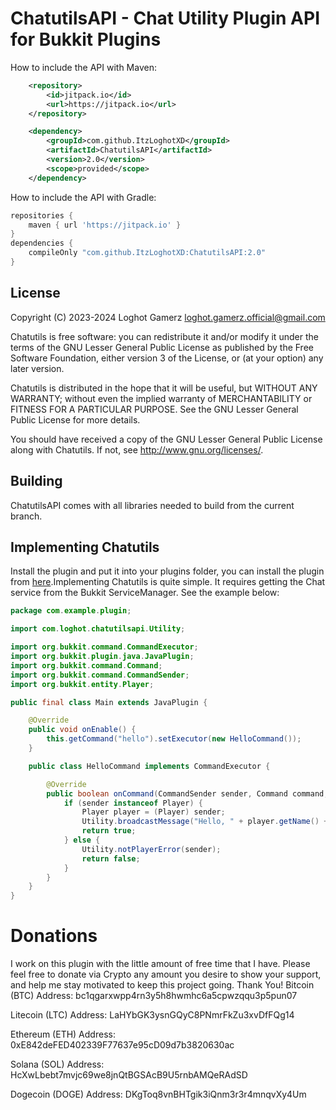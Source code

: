 # ChatutilsAPI - Chat Utility Plugin API for Bukkit Plugins

How to include the API with Maven: 
```xml
    <repository>
        <id>jitpack.io</id>
        <url>https://jitpack.io</url>
    </repository>
```
```xml
    <dependency>
        <groupId>com.github.ItzLoghotXD</groupId>
        <artifactId>ChatutilsAPI</artifactId>
        <version>2.0</version>
        <scope>provided</scope>
    </dependency>
```

How to include the API with Gradle:
```groovy
repositories {
    maven { url 'https://jitpack.io' }
}
dependencies {
    compileOnly "com.github.ItzLoghotXD:ChatutilsAPI:2.0"
}
```

## License
Copyright (C) 2023-2024 Loghot Gamerz <loghot.gamerz.official@gmail.com>

Chatutils is free software: you can redistribute it and/or modify
it under the terms of the GNU Lesser General Public License as published by
the Free Software Foundation, either version 3 of the License, or
(at your option) any later version.

Chatutils is distributed in the hope that it will be useful,
but WITHOUT ANY WARRANTY; without even the implied warranty of
MERCHANTABILITY or FITNESS FOR A PARTICULAR PURPOSE.  See the
GNU Lesser General Public License for more details.

You should have received a copy of the GNU Lesser General Public License
along with Chatutils.  If not, see <http://www.gnu.org/licenses/>.

## Building
ChatutilsAPI comes with all libraries needed to build from the current branch.

## Implementing Chatutils
Install the plugin and put it into your plugins folder, you can install the plugin from [here](https://github.com/ItzLoghotXD/ChatutilsAPI/releases/latest).Implementing Chatutils is quite simple. It requires getting the Chat service from the Bukkit ServiceManager. See the example below:

```java
package com.example.plugin;

import com.loghot.chatutilsapi.Utility;

import org.bukkit.command.CommandExecutor;
import org.bukkit.plugin.java.JavaPlugin;
import org.bukkit.command.Command;
import org.bukkit.command.CommandSender;
import org.bukkit.entity.Player;

public final class Main extends JavaPlugin {

    @Override
    public void onEnable() {
        this.getCommand("hello").setExecutor(new HelloCommand());
    }

    public class HelloCommand implements CommandExecutor {

        @Override
        public boolean onCommand(CommandSender sender, Command command, String label, String[] args) {
            if (sender instanceof Player) {
                Player player = (Player) sender;
                Utility.broadcastMessage("Hello, " + player.getName() + "!");
                return true;
            } else {
                Utility.notPlayerError(sender);
                return false;
            }
        }
    }
}
```

# Donations

I work on this plugin with the little amount of free time that I have. Please feel free to donate via Crypto any amount you desire to show your support, and help me stay motivated to keep this project going. Thank You!
Bitcoin (BTC) Address: bc1qgarxwpp4rn3y5h8hwmhc6a5cpwzqqu3p5pun07

Litecoin (LTC) Address: LaHYbGK3ysnGQyC8PNmrFkZu3xvDfFQg14

Ethereum (ETH) Address: 0xE842deFED402339F77637e95cD09d7b3820630ac

Solana (SOL) Address: HcXwLbebt7mvjc69we8jnQtBGSAcB9U5rnbAMQeRAdSD

Dogecoin (DOGE) Address: DKgToq8vnBHTgik3iQnm3r3r4mnqvXy4Um
